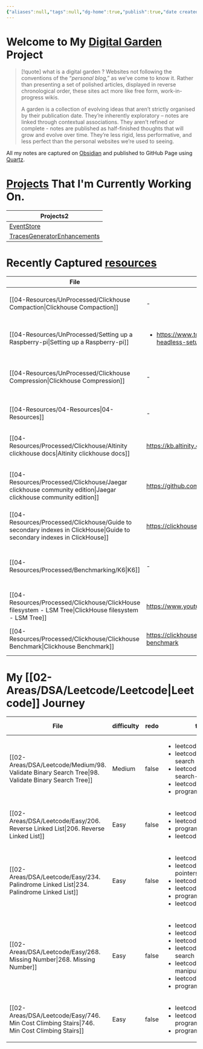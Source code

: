 ```yaml
---
{"aliases":null,"tags":null,"dg-home":true,"publish":true,"date created":"2025-01-14T15:25","date modified":"2025-01-15T18:40","PassFrontmatter":true,"created":"2025-01-14T17:32:45.570+05:30","updated":"2025-01-15T18:40:20.456+05:30"}
---
```



# Welcome to My [Digital Garden](https://maggieappleton.com/garden-history/) Project

> [!quote] what is a digital garden ?
> Websites not following the conventions of the “_personal blog_,” as we’ve come to know it. Rather than presenting a set of polished articles, displayed in reverse chronological order, these sites act more like free form, work-in-progress wikis.
>
> A garden is a collection of evolving ideas that aren’t strictly organised by their publication date. They’re inherently exploratory – notes are linked through contextual associations. They aren’t refined or complete - notes are published as half-finished thoughts that will grow and evolve over time. They’re less rigid, less performative, and less perfect than the personal websites we’re used to seeing.

All my notes are captured on [Obsidian](https://obsidian.md/) and published to GitHub Page using [Quartz](https://quartz.jzhao.xyz/).

# [Projects](03-Projects) That I'm Currently Working On.

<div><table class="dataview table-view-table"><thead class="table-view-thead"><tr class="table-view-tr-header"><th class="table-view-th"><span>Projects</span><span class="dataview small-text">2</span></th></tr></thead><tbody class="table-view-tbody"><tr><td><span><a data-tooltip-position="top" aria-label="EventStore" data-href="EventStore" href="EventStore" class="internal-link" target="_blank" rel="noopener nofollow">EventStore</a></span></td></tr><tr><td><span><a data-tooltip-position="top" aria-label="TracesGeneratorEnhancements" data-href="TracesGeneratorEnhancements" href="TracesGeneratorEnhancements" class="internal-link" target="_blank" rel="noopener nofollow">TracesGeneratorEnhancements</a></span></td></tr></tbody></table></div>

# Recently Captured [resources](04-Resources)
| File                                                                                                                        | url                                                                                                 | Description                                                            | type    | tags                                                                                                     | Date                                    |
| --------------------------------------------------------------------------------------------------------------------------- | --------------------------------------------------------------------------------------------------- | ---------------------------------------------------------------------- | ------- | -------------------------------------------------------------------------------------------------------- | --------------------------------------- |
| [[04-Resources/UnProcessed/Clickhouse Compaction\|Clickhouse Compaction]]                                                | \-                                                                                                  | Everything related to Clickhouse Compaction                            | Note    | <ul><li>Database/Clickhouse</li><li>Database/Clickhouse/Compaction</li></ul>                             | 6:42 PM - January 15, 2025              |
| [[04-Resources/UnProcessed/Setting up a Raspberry-pi\|Setting up a Raspberry-pi]]                                        | <ul><li>https://www.tomshardware.com/reviews/raspberry-pi-headless-setup-how-to,6028.html</li></ul> | \-                                                                     | Guide   | <ul><li>docker</li><li>raspberrypi</li><li>syncthing</li></ul>                                           | 6:39 PM - January 15, 2025              |
| [[04-Resources/UnProcessed/Clickhouse Compression\|Clickhouse Compression]]                                              | \-                                                                                                  | References and observed compression ratios for otel schema             | Note    | <ul><li>Database/Clickhouse</li><li>Database/Clickhouse/Compression</li></ul>                            | 1:45 PM - January 15, 2025              |
| [[04-Resources/04-Resources\|04-Resources]]                                                                              | \-                                                                                                  | \-                                                                     | \-      | \-                                                                                                       | 5:26 PM - January 14, 2025              |
| [[04-Resources/Processed/Clickhouse/Altinity clickhouse docs\|Altinity clickhouse docs]]                                 | https://kb.altinity.com/altinity-kb-schema-design/                                                  | Master doc for how to run clickhouse at scale                          | Article | \-                                                                                                       | 5:25 PM - January 14, 2025              |
| [[04-Resources/Processed/Clickhouse/Jaegar clickhouse community edition\|Jaegar clickhouse community edition]]           | https://github.com/jaegertracing/jaeger-clickhouse                                                  | Jaegar community edition impl of clickhouse can be used as reference   | Article | <ul><li>Database/Clickhouse</li><li>O11y/Jaegar</li><li>O11y/Jaegar/RemoteStorage</li><li>grpc</li></ul> | 5:12 PM - January 14, 2025              |
| [[04-Resources/Processed/Clickhouse/Guide to secondary indexes in ClickHouse\|Guide to secondary indexes in ClickHouse]] | https://clickhouse.com/docs/en/optimize/skipping-indexes                                            | \-                                                                     | Article | \-                                                                                                       | 5:00 PM - January 14, 2025              |
| [[04-Resources/Processed/Benchmarking/K6\|K6]]                                                                           | \-                                                                                                  | A simple program of how to use K6 and how to easily build on top of it | \-      | <ul><li>Benchmark/k6</li><li>Benchmark</li></ul>                                                         | Thursday, January 2nd 2025, 10:06:54 am |
| [[04-Resources/Processed/Clickhouse/ClickHouse filesystem - LSM Tree\|ClickHouse filesystem - LSM Tree]]                 | https://www.youtube.com/watch?v=I6jB0nM9SKU                                                         | \-                                                                     | Video   | \-                                                                                                       | \-                                      |
| [[04-Resources/Processed/Clickhouse/Clickhouse Benchmark\|Clickhouse Benchmark]]                                         | https://clickhouse.com/docs/en/operations/utilities/clickhouse-benchmark                            | clickhouse read path benchmarking tool                                 | Article | <ul><li>Database/Clickhouse</li><li>Benchmark</li></ul>                                                  | \-                                      |


# My [[02-Areas/DSA/Leetcode/Leetcode\|Leetcode]] Journey
| File                                                                                                 | difficulty | redo  | tags                                                                                                                                                                                                      | modifed date                |
| ---------------------------------------------------------------------------------------------------- | ---------- | ----- | --------------------------------------------------------------------------------------------------------------------------------------------------------------------------------------------------------- | --------------------------- |
| [[02-Areas/DSA/Leetcode/Medium/98. Validate Binary Search Tree\|98. Validate Binary Search Tree]] | Medium     | false | <ul><li>leetcode/tree</li><li>leetcode/depth-first-search</li><li>leetcode/binary-search-tree</li><li>leetcode/binary-tree</li><li>programming/practice</li></ul>                                         | 12:44 PM - January 15, 2025 |
| [[02-Areas/DSA/Leetcode/Easy/206. Reverse Linked List\|206. Reverse Linked List]]                 | Easy       | false | <ul><li>leetcode/linked-list</li><li>leetcode/recursion</li><li>programming/practice</li><li>leetcode/problem</li></ul>                                                                                   | 5:30 PM - January 14, 2025  |
| [[02-Areas/DSA/Leetcode/Easy/234. Palindrome Linked List\|234. Palindrome Linked List]]           | Easy       | false | <ul><li>leetcode/linked-list</li><li>leetcode/two-pointers</li><li>leetcode/stack</li><li>leetcode/recursion</li><li>programming/practice</li><li>leetcode/problem</li></ul>                              | 5:30 PM - January 14, 2025  |
| [[02-Areas/DSA/Leetcode/Easy/268. Missing Number\|268. Missing Number]]                           | Easy       | false | <ul><li>leetcode/array</li><li>leetcode/hash-table</li><li>leetcode/math</li><li>leetcode/binary-search</li><li>leetcode/bit-manipulation</li><li>leetcode/sorting</li><li>programming/practice</li></ul> | 5:30 PM - January 14, 2025  |
| [[02-Areas/DSA/Leetcode/Easy/746. Min Cost Climbing Stairs\|746. Min Cost Climbing Stairs]]       | Easy       | false | <ul><li>leetcode/array</li><li>leetcode/dynamic-programming</li><li>programming/practice</li></ul>                                                                                                        | 5:30 PM - January 14, 2025  |

